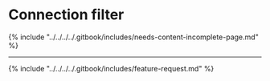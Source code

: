 # Connection filter



{% include "../../../../.gitbook/includes/needs-content-incomplete-page.md" %}

***

{% include "../../../../.gitbook/includes/feature-request.md" %}
